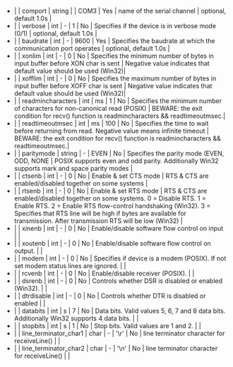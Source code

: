   * |      |  comport           | string  |          |   COM3        | Yes     | name of the serial channel                              | optional, default 1.0s |
  * |      |  verbose           | int     | -        |   1           | No      | Specifies if the device is in verbose mode (0/1)                             | optional, default 1.0s |
  * |      |  baudrate          | int     | -        |   9600        | Yes     | Specifies the baudrate at which the communication port operates                              | optional, default 1.0s |
  * |      |  xonlim            | int     | -        |   0           | No      | Specifies the minimum number of bytes in input buffer before XON char is sent                              | Negative value indicates that default value should be used (Win32)|
  * |      |  xofflim           | int     | -        |   0           | No      | Specifies the maximum number of bytes in input buffer before XOFF char is sent                             | Negative value indicates that default value should be used (Win32)|
  * |      |  readmincharacters     | int  | ms        |   1         | No      | Specifies the minimum number of characters for non-canonical read (POSIX)                            | BEWARE: the exit condition for recv() function is readmincharacters && readtimeoutmsec.|
  * |      |  readtimeoutmsec       | int  | ms        |   100         | No    | Specifies the time to wait before returning from read. Negative value means infinite timeout         | BEWARE: the exit condition for recv() function is readmincharacters && readtimeoutmsec.|
  * |      |  paritymode      | string  | -        |   EVEN        | No      | Specifies the parity mode (EVEN, ODD, NONE   | POSIX supports even and odd parity. Additionally Win32 supports mark and space parity modes |
  * |      |  ctsenb          | int  | -        |    0         | No      | Enable & set CTS mode                              | RTS & CTS are enabled/disabled together on some systems  |
  * |      |  rtsenb          | int  | -        |    0         | No      | Enable & set RTS mode                              | RTS & CTS are enabled/disabled together on some systems. 0 = Disable RTS. 1 = Enable RTS. 2 = Enable RTS flow-control handshaking (Win32). 3 = Specifies that RTS line will be high if bytes are available for transmission. After transmission RTS will be low (Win32) |
  * |      |  xinenb            | int  | -        |   0         | No      | Enable/disable software flow control on input                |  |
  * |      |  xoutenb           | int  | -        |   0         | No      | Enable/disable software flow control on output.              |  |
  * |      |  modem             | int  | -        |   0         | No      | Specifies if device is a modem (POSIX). If not set modem status lines are ignored.         |  |
  * |      |  rcvenb            | int  | -        |   0         | No      | Enable/disable receiver (POSIX).                             |  |
  * |      |  dsrenb            | int  | -        |   0         | No      | Controls whether DSR is disabled or enabled (Win32).         |  |
  * |      |  dtrdisable        | int  | -        |   0         | No      | Controls whether DTR is disabled or enabled                  |  |
  * |      |  databits              | int     | s        |   7          | No      | Data bits. Valid values 5, 6, 7 and 8 data bits. Additionally Win32 supports 4 data bits.      |  |
  * |      |  stopbits              | int     | s        |   1          | No      | Stop bits. Valid values are 1 and 2.                    |  |
  * |      |  line_terminator_char1 | char   | -        |   '\r'        | No      | line terminator character for receiveLine()             |  |
  * |      |  line_terminator_char2 | char   | -        |   '\n'        | No      | line terminator character for receiveLine()             |  |
